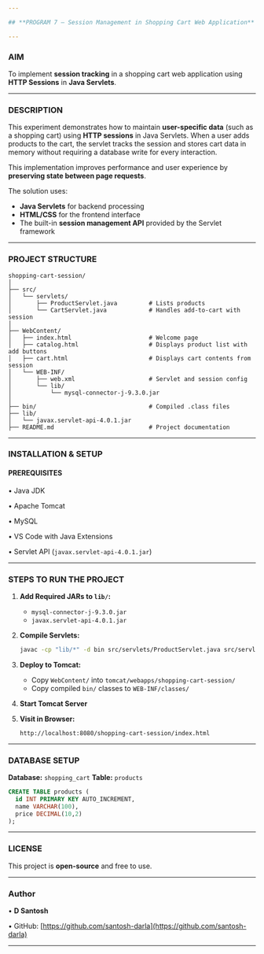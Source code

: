 ```yaml
---

## **PROGRAM 7 – Session Management in Shopping Cart Web Application**

---
```


### **AIM**

To implement **session tracking** in a shopping cart web application using **HTTP Sessions** in **Java Servlets**.

---

### **DESCRIPTION**

This experiment demonstrates how to maintain **user-specific data** (such as a shopping cart) using **HTTP sessions** in Java Servlets. When a user adds products to the cart, the servlet tracks the session and stores cart data in memory without requiring a database write for every interaction.

This implementation improves performance and user experience by **preserving state between page requests**.

The solution uses:

* **Java Servlets** for backend processing
* **HTML/CSS** for the frontend interface
* The built-in **session management API** provided by the Servlet framework

---

### **PROJECT STRUCTURE**

```
shopping-cart-session/
│
├── src/
│   └── servlets/
│       ├── ProductServlet.java         # Lists products
│       └── CartServlet.java            # Handles add-to-cart with session
│
├── WebContent/
│   ├── index.html                      # Welcome page
│   ├── catalog.html                    # Displays product list with add buttons
│   ├── cart.html                       # Displays cart contents from session
│   └── WEB-INF/
│       ├── web.xml                     # Servlet and session config
│       └── lib/
│           └── mysql-connector-j-9.3.0.jar
│
├── bin/                                # Compiled .class files
├── lib/
│   └── javax.servlet-api-4.0.1.jar
├── README.md                           # Project documentation
```

---

### **INSTALLATION & SETUP**

#### **PREREQUISITES**

• Java JDK

• Apache Tomcat

• MySQL

• VS Code with Java Extensions

• Servlet API (`javax.servlet-api-4.0.1.jar`)

---

### **STEPS TO RUN THE PROJECT**

1. **Add Required JARs to `lib/`:**

   * `mysql-connector-j-9.3.0.jar`
   * `javax.servlet-api-4.0.1.jar`

2. **Compile Servlets:**

   ```bash
   javac -cp "lib/*" -d bin src/servlets/ProductServlet.java src/servlets/CartServlet.java
   ```

3. **Deploy to Tomcat:**

   * Copy `WebContent/` into `tomcat/webapps/shopping-cart-session/`
   * Copy compiled `bin/` classes to `WEB-INF/classes/`

4. **Start Tomcat Server**

5. **Visit in Browser:**

   ```
   http://localhost:8080/shopping-cart-session/index.html
   ```

---

### **DATABASE SETUP**

**Database:** `shopping_cart`
**Table:** `products`

```sql
CREATE TABLE products (
  id INT PRIMARY KEY AUTO_INCREMENT,
  name VARCHAR(100),
  price DECIMAL(10,2)
);
```

---

### **LICENSE**

This project is **open-source** and free to use.

---

### **Author**

• **D Santosh**

• GitHub: [https://github.com/santosh-darla](https://github.com/santosh-darla)

---
